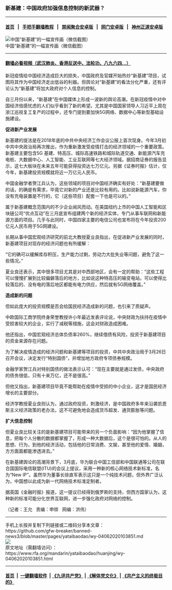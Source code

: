 ### 新基建：中国政府加强信息控制的新武器？
------------------------

#### [首页](https://github.com/gfw-breaker/banned-news3/blob/master/README.md) &nbsp;&nbsp;|&nbsp;&nbsp; [手把手翻墙教程](https://github.com/gfw-breaker/guides/wiki) &nbsp;&nbsp;|&nbsp;&nbsp; [禁闻聚合安卓版](https://github.com/gfw-breaker/bn-android) &nbsp;&nbsp;|&nbsp;&nbsp; [网门安卓版](https://github.com/oGate2/oGate) &nbsp;&nbsp;|&nbsp;&nbsp; [神州正道安卓版](https://github.com/SzzdOgate/update) 



<div id="headerimg">
 <img alt="中国“新基建”的一幅宣传画（微信截图）" src="https://www.rfa.org/mandarin/yataibaodao/huanjing/wy-04062020103851.html/wy0406a.jpg/image" title="中国“新基建”的一幅宣传画（微信截图）"/>
 <div id="headerimgcontents">
  <div id="headerimgcaption">
   <span>
    中国“新基建”的一幅宣传画（微信截图）
   </span>
   <!-- zoomattribute -->
  </div>
  <!-- headerimgcaption -->
 </div>
 <!-- headerimagecontents -->
</div>

<hr/>


#### [翻墙必看视频（武汉肺炎、香港反送中、法轮功、八九六四...）](https://github.com/gfw-breaker/banned-news3/blob/master/pages/link3.md)

<div id="storytext">
 <div>
  <div class="slot_header">
  </div>
 </div>
 <p>
  新冠疫情给中国经济造成巨大的损失，中国政府及官媒开始热炒“新基建”项目，试图将其作为中国经济走出低谷的利器。但舆论对“新基建”的看法分化严重，还有评论认为“新基建”将加大政府对个人信息的控制。
 </p>
 <p>
  自三月份以来，“新基建”在中国媒体上形成一波新的舆论高潮。在新冠疫情中对中国经济倍感忧虑的人们似乎看到了新的希望。尤其是中国国家领导人习近平上周在浙江巡视复工复产的过程中，还专门提到要加快5G网络、数据中心等新型基础设施建设。
 </p>
 <p>
 </p>
 <p>
 </p>
 <p>
  <b>
   促进新产业发展
  </b>
 </p>
 <p>
  新基建的提法是在2018年底的中共中央经济工作会议公报上首次现身。今年3月初中共中央政治局再次推出，作为重新激发受疫情打击的经济领域的一个重要政策。新基建主要包含5G 基建、特高压、城际高速铁路和城际轨道交通、新能源汽车充电桩、大数据中心、人工智能、工业互联网等七大经济领域。据招商证券的报告显示，这七大板块在未来五年可能获得投资达七万亿元。另据《证券时报》估计，仅今年，新基建投资规模就将近一万亿元人民币。
 </p>
 <p>
  中国金融学者贺江兵认为，这些领域的项目对中国经济确实有好处：“新基建要做的话，的确是有需求，毕竟它对新的产业还是比较有用的。比如说新能源汽车，你没有充电装置是不行的，它（这些项目）配套一下也是可以的。”
 </p>
 <p>
  属于新基建概念范围内的不少企业闻风而动。在美国纽约上市的中国人工智能和区块链公司“优点互动”在三月底宣布组建两个新的经济实体，专门从事车联网和新能源方面的项目。几乎与此同时，中国四家主要的电信公司也宣布将在今年投资200亿元人民币用于5G网建设。
 </p>
 <p>
  长期从事中国宏观经济研究的前北大教授夏业良指出，在促进新产业发展的同时，新基建项目对现存的经济问题也有所缓解：
 </p>
 <p>
  “它的确可以缓解库存积压，生产能力过剩，劳动力大批失业等问题，避免了这一些情况。”
 </p>
 <p>
  夏业良还表示，其中很多项目尤其是对中西部地区，会有一定的帮助：“这些工程可以慢慢扩展到比较偏僻落后的地方，比如说这种特高压的输变电站，可以使得比较落后的、没有电的落后地区都能有电力供应，然后就有5G网络覆盖。”
 </p>
 <p>
  <b>
   造成新的问题
  </b>
 </p>
 <p>
  但如此庞大的投资规模是否会给国民经济造成新的问题，也引来了质疑声。
 </p>
 <p>
  中欧国际工商学院终身荣誉教授许小年最近发表评论说，中央财政为扶持在疫情中受损害较大的企业，实行了减税等措施，这会对财政造成困难。
 </p>
 <p>
  他还指出，中国宏观经济总体负债率260%，继续借债有风险，投资于新基建项目的资金来源存在问题。
 </p>
 <p>
  为了解决疫情造成的经济问题和新基建等项目的投资，中共中央政治局于3月26日召开会议，决定发行“特别国债”，并增加地方政府专项债券规模。
 </p>
 <p>
  金融学家贺江兵对特别国债的做法表示认可：“现在主要就是通过发债，中央政府的债务很低，只有十来万亿，还不是很高。”
 </p>
 <p>
  但他又指出，新基建项目毕竟不能帮助在疫情中受损的中小企业，这才是国民经济增长的主要部分。
 </p>
 <p>
  经济学教授夏业良则认为，通过政府投资，刺激经济，是中国政府多年来沿袭凯恩斯主义经济政策的老办法，这不可避免地会造成货币超发、通货膨胀等问题。
 </p>
 <p>
  <b>
   扩大信息控制
  </b>
 </p>
 <p>
  但夏业良比较关注的是新基建项目可能带来的另一个负面影响：“因为他掌握了信息，把每个人分散的数据都掌握了，形成一种大数据后，这个是很可怕的。从人的思想、行为，到他的经济活动，包括他的日常消费、文娱，甚至他的爱情、婚姻，方方面面都能渗透进去。”
 </p>
 <p>
  在新基建舆论的高潮背景下，3月底，华为联合中国工信部和中国联通等公司在联合国国际电信联盟(ITU)的会议上提议，采用一种新的核心网络技术新标准，名为“New IP”。虽然华为董事长徐直军表示这只是一个纯技术问题，但外界广泛认为，中国想以此成为新一代网络技术标准定制者。
 </p>
 <p>
  据英国《金融时报》报道，这一提议已经得到俄罗斯的支持，但西方国家认为，这种新的标准可能分化世界互联网，进一步强化政府对网络的控制。
 </p>
 <p>
 </p>
 <p>
  （记者：王允   责编：申铧   网编：洪伟）
 </p>
 <div>
 </div>
 <div>
 </div>
 <div>
 </div>
</div>

<hr/>
手机上长按并复制下列链接或二维码分享本文章：<br/>
https://github.com/gfw-breaker/banned-news3/blob/master/pages/yataibaodao/wy-04062020103851.md <br/>
<a href='https://github.com/gfw-breaker/banned-news3/blob/master/pages/yataibaodao/wy-04062020103851.md'><img src='https://github.com/gfw-breaker/banned-news3/blob/master/pages/yataibaodao/wy-04062020103851.md.png'/></a> <br/>
原文地址（需翻墙访问）：https://www.rfa.org/mandarin/yataibaodao/huanjing/wy-04062020103851.html


------------------------
#### [首页](https://github.com/gfw-breaker/banned-news3/blob/master/README.md) &nbsp;|&nbsp; [一键翻墙软件](https://github.com/gfw-breaker/nogfw/blob/master/README.md) &nbsp;| [《九评共产党》](https://github.com/gfw-breaker/9ping.md/blob/master/README.md#九评之一评共产党是什么) | [《解体党文化》](https://github.com/gfw-breaker/jtdwh.md/blob/master/README.md) | [《共产主义的终极目的》](https://github.com/gfw-breaker/gczydzjmd.md/blob/master/README.md)


<img src='http://gfw-breaker.win/banned-news3/pages/yataibaodao/wy-04062020103851.md' width='0px' height='0px'/>